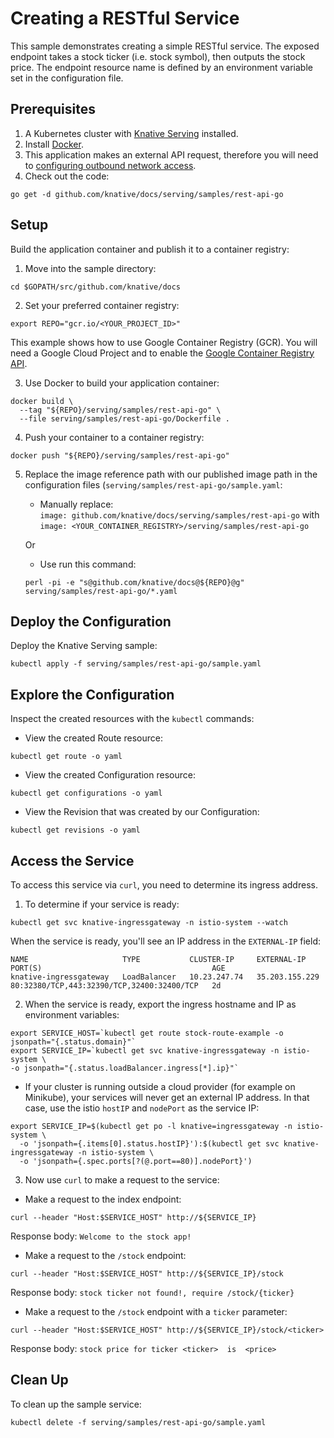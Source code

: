 # Creating a RESTful Service

This sample demonstrates creating a simple RESTful service. The exposed endpoint takes a stock ticker (i.e. stock symbol), then outputs the stock price. The endpoint resource name is defined by an environment variable set in the configuration file. 

## Prerequisites

1. A Kubernetes cluster with [Knative Serving](https://github.com/knative/docs/blob/master/install/README.md) installed.
2. Install [Docker](https://docs.docker.com/get-started/#prepare-your-docker-environment).
3. This application makes an external API request, therefore you will need to
[configuring outbound network access](https://github.com/knative/docs/blob/master/serving/outbound-network-access.md).
4. Check out the code:
```
go get -d github.com/knative/docs/serving/samples/rest-api-go
```

## Setup

Build the application container and publish it to a container registry:

1. Move into the sample directory:  
```
cd $GOPATH/src/github.com/knative/docs
```

2. Set your preferred container registry:  
```
export REPO="gcr.io/<YOUR_PROJECT_ID>"
```
   This example shows how to use Google Container Registry (GCR). You will need a Google Cloud Project and to enable the [Google Container Registry
API](https://console.cloud.google.com/apis/library/containerregistry.googleapis.com).  

3. Use Docker to build your application container:  
```
docker build \
  --tag "${REPO}/serving/samples/rest-api-go" \
  --file serving/samples/rest-api-go/Dockerfile .
```

4. Push your container to a container registry:  
```  
docker push "${REPO}/serving/samples/rest-api-go"
```

5. Replace the image reference path with our published image path in the configuration files (`serving/samples/rest-api-go/sample.yaml`:  
   * Manually replace:  
    `image: github.com/knative/docs/serving/samples/rest-api-go` with `image: <YOUR_CONTAINER_REGISTRY>/serving/samples/rest-api-go`  

    Or

   * Use run this command:  
    ```
    perl -pi -e "s@github.com/knative/docs@${REPO}@g" serving/samples/rest-api-go/*.yaml
    ```

## Deploy the Configuration

Deploy the Knative Serving sample:
```
kubectl apply -f serving/samples/rest-api-go/sample.yaml
```

## Explore the Configuration

Inspect the created resources with the `kubectl` commands:

* View the created Route resource:
```
kubectl get route -o yaml
```

* View the created Configuration resource:
```
kubectl get configurations -o yaml
```

* View the Revision that was created by our Configuration:
```
kubectl get revisions -o yaml
```

## Access the Service

To access this service via `curl`, you need to determine its ingress address.

1. To determine if your service is ready:
  ```
  kubectl get svc knative-ingressgateway -n istio-system --watch
  ```

  When the service is ready, you'll see an IP address in the `EXTERNAL-IP` field:

  ```
  NAME                     TYPE           CLUSTER-IP     EXTERNAL-IP      PORT(S)                                      AGE
  knative-ingressgateway   LoadBalancer   10.23.247.74   35.203.155.229   80:32380/TCP,443:32390/TCP,32400:32400/TCP   2d
  ```

2. When the service is ready, export the ingress hostname and IP as environment variables:
  ```
  export SERVICE_HOST=`kubectl get route stock-route-example -o jsonpath="{.status.domain}"`
  export SERVICE_IP=`kubectl get svc knative-ingressgateway -n istio-system \
  -o jsonpath="{.status.loadBalancer.ingress[*].ip}"`
  ```

  * If your cluster is running outside a cloud provider (for example on Minikube),
  your services will never get an external IP address. In that case, use the istio `hostIP` and `nodePort` as the service IP:
  ```
  export SERVICE_IP=$(kubectl get po -l knative=ingressgateway -n istio-system \
    -o 'jsonpath={.items[0].status.hostIP}'):$(kubectl get svc knative-ingressgateway -n istio-system \
    -o 'jsonpath={.spec.ports[?(@.port==80)].nodePort}')
  ```

3. Now use `curl` to make a request to the service:
  * Make a request to the index endpoint:
  ```
  curl --header "Host:$SERVICE_HOST" http://${SERVICE_IP}
  ```
  Response body: `Welcome to the stock app!`

  * Make a request to the `/stock` endpoint:
  ```
  curl --header "Host:$SERVICE_HOST" http://${SERVICE_IP}/stock
  ```
  Response body: `stock ticker not found!, require /stock/{ticker}`

  * Make a request to the `/stock` endpoint with a `ticker` parameter:
  ```
  curl --header "Host:$SERVICE_HOST" http://${SERVICE_IP}/stock/<ticker>
  ```
  Response body: `stock price for ticker <ticker>  is  <price>`


## Clean Up

To clean up the sample service:
```
kubectl delete -f serving/samples/rest-api-go/sample.yaml
```
